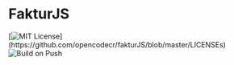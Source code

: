 # FakturJS

[![MIT License](https://img.shields.io/apm/l/atomic-design-ui.svg?)](https://github.com/opencodecr/fakturJS/blob/master/LICENSEs)
![Build on Push](https://github.com/opencodecr/fakturJS/workflows/Build%20on%20Push/badge.svg)